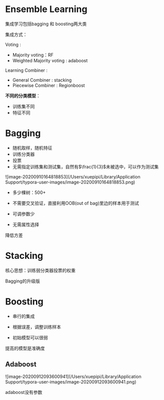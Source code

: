 # Ensemble Learning

集成学习包括bagging 和 boosting两大类

集成方式：

Voting : 

- Majority voting：RF
- Weighted Majority voting : adaboost

Learning Combiner : 

- General Combiner : stacking
- Piecewise Combiner : Regionboost

**不同的分类模型**：

- 训练集不同
- 特征不同

# Bagging



- 随机取样，随机特征
- 训练分类器
- 投票
- 无需指定训练集和测试集，自然有$\frac{1}{3}$未被选中，可以作为测试集

![image-20200910164818853](/Users/xuepipi/Library/Application Support/typora-user-images/image-20200910164818853.png)

- 多少棵树：500+

- 不需要交叉验证，直接利用OOB(out of bag)里边的样本用于测试

- 可调参数少
- 无需属性选择

降低方差

# Stacking

核心思想：训练弱分类器投票的权重

Bagging的升级版

# Boosting

- 串行的集成

- 根据误差，调整训练样本
- 初始模型可以很弱

提高的模型是准确度

## Adaboost

![image-20200912093600941](/Users/xuepipi/Library/Application Support/typora-user-images/image-20200912093600941.png)

adaboost没有参数